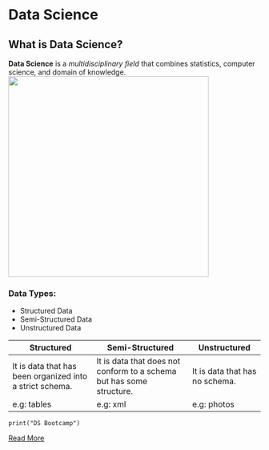 # Data Science

## What is Data Science?

**Data Science** is a *multidisciplinary field* that combines statistics, computer science, and domain of knowledge.
<img src="DS.png" width="400" height="400">

### Data Types:
* Structured Data
* Semi-Structured Data
* Unstructured Data

| Structured | Semi-Structured | Unstructured |
| ----------- | ----------- |-------------
| It is data that has been organized into a strict schema. | It is data that does not conform to a schema but has some structure. | It is data that has no schema.
| e.g: tables | e.g: xml | e.g: photos
```
print("DS Bootcamp")
```
[Read More](https://en.wikipedia.org/wiki/Data_science)